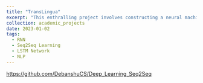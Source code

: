 ```yaml
---
title: "TransLingua"
excerpt: "This enthralling project involves constructing a neural machine translation model with large-scale parallel corpora by using an intuitive method, sequence-to-sequence learning approach consisting encoder-decoder LSTMs(Long Short-Term Memory) network architecture, RNN(Recurrent Neural Network) and word embedding. The model secured an outstanding translation accuracy along with minimizing the loss function eminently."
collection: academic_projects
date: 2023-01-02
tags:
  - RNN
  - Seq2Seq Learning
  - LSTM Network
  - NLP
---
```


<https://github.com/DebanshuCS/Deep_Learning_Seq2Seq>
